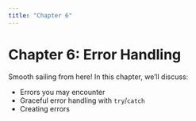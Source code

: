 ```yaml
---
title: "Chapter 6"
---
```


# Chapter 6: Error Handling

Smooth sailing from here! In this chapter, we’ll discuss:

- Errors you may encounter
- Graceful error handling with `try`/`catch`
- Creating errors

